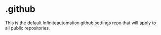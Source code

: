 # .github
This is the default Infiniteautomation github settings repo that will apply to all public repositories.
